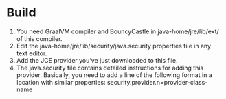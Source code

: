 # Build
1. You need GraalVM compiler and BouncyCastle in java-home/jre/lib/ext/ of this compiler.
1. Edit the java-home/jre/lib/security/java.security properties file in any text editor. 
1. Add the JCE provider you’ve just downloaded to this file.
1. The java.security file contains detailed instructions for adding this provider. 
Basically, you need to add a line of the following format in a location with similar properties:
security.provider.n=provider-class-name
